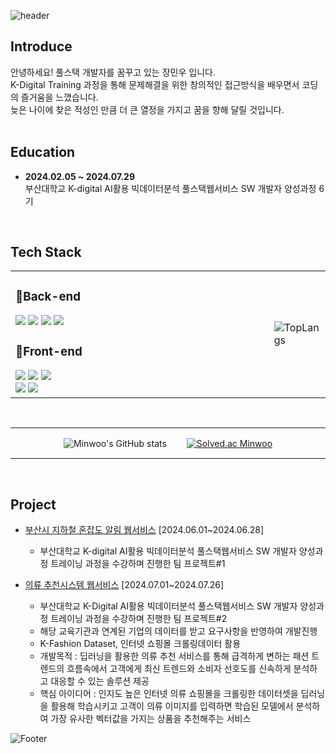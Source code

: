 ![header](https://capsule-render.vercel.app/api?type=rect&color=gradient&height=120&section=header&text=Hello!%20I'm%20Minwoo&fontSize=50&fontAlign=30&fontAlignY=50&desc=I'm%20on%20a%20journey%20to%20becoming%20a%20full-stack%20developer.&descAlign=33&descAlignY=85)
<br>

## Introduce
안녕하세요! 풀스택 개발자를 꿈꾸고 있는 장민우 입니다.  
K-Digital Training 과정을 통해 문제해결을 위한 창의적인 접근방식을 배우면서 코딩의 즐거움을 느꼈습니다.  
늦은 나이에 찾은 적성인 만큼 더 큰 열정을 가지고 꿈을 향해 달릴 것입니다.  
<br>

## Education
  - **2024.02.05 ~ 2024.07.29**  
    부산대학교 K-digital AI활용 빅데이터분석 풀스택웹서비스 SW 개발자 양성과정 6기
<br>

## Tech Stack
<div align="center">
  <table>
    <tr>
      <td width="550">
        <h3>📘Back-end</h3>
        <img src="https://img.shields.io/badge/java-%23ED8B00.svg?style=for-the-badge&logo=openjdk&logoColor=white"/>
        <img src="https://img.shields.io/badge/spring-%236DB33F.svg?style=for-the-badge&logo=spring&logoColor=white"/>
        <img src="https://img.shields.io/badge/mysql-%2300f.svg?style=for-the-badge&logo=mysql&logoColor=white"/>
        <img src="https://img.shields.io/badge/python-3670A0?style=for-the-badge&logo=python&logoColor=ffdd54"/><br>
        <h3>📗Front-end</h3>
        <img src="https://img.shields.io/badge/html5-%23E34F26.svg?style=for-the-badge&logo=html5&logoColor=white"/>
        <img src="https://img.shields.io/badge/css3-%231572B6.svg?style=for-the-badge&logo=css3&logoColor=white"/>
        <img src="https://img.shields.io/badge/javascript-%23323330.svg?style=for-the-badge&logo=javascript&logoColor=%23F7DF1E"/><br>
        <img src="https://img.shields.io/badge/react-%2320232a.svg?style=for-the-badge&logo=react&logoColor=%2361DAFB"/>
        <img src="https://img.shields.io/badge/tailwindcss-%2338B2AC.svg?style=for-the-badge&logo=tailwind-css&logoColor=white"/><br>
      </td>
      <td>
        <img src="https://github-readme-stats.vercel.app/api/top-langs/?username=minwoowow" alt="TopLangs" />
      </td>
    </tr>
  </table>
</div>

<br>

---

<div align="center">
  
![Minwoo's GitHub stats](https://github-readme-stats.vercel.app/api?username=minwoowow&show_icons=true&theme=gruvbox)　　
[![Solved.ac Minwoo](http://mazassumnida.wtf/api/v2/generate_badge?boj=crashpy)](https://solved.ac/crashpy/)  

</div>

---
<br>

## Project

- [부산시 지하철 혼잡도 알림 웹서비스](https://github.com/minwoowow/project-backend-metronom) [2024.06.01~2024.06.28]
  - 부산대학교 K-digital AI활용 빅데이터분석 풀스택웹서비스 SW 개발자 양성과정 트레이닝 과정을 수강하며 진행한 팀 프로젝트#1    

- [의류 추천시스템 웹서비스](https://github.com/minwoowow/project-frontend-modamatch) [2024.07.01~2024.07.26]
  - 부산대학교 K-Digital AI활용 빅데이터분석 풀스택웹서비스 SW 개발자 양성과정 트레이닝 과정을 수강하며 진행한 팀 프로젝트#2
  - 해당 교육기관과 연계된 기업의 데이터를 받고 요구사항을 반영하여 개발진행
  - K-Fashion Dataset, 인터넷 쇼핑몰 크롤링데이터 활용 
  - 개발목적 : 딥러닝을 활용한 의류 추천 서비스를 통해 급격하게 변하는 패션 트렌드의 흐름속에서 고객에게 최신 트렌드와
              소비자 선호도를 신속하게 분석하고 대응할 수 있는 솔루션 제공
  - 핵심 아이디어 : 인지도 높은 인터넷 의류 쇼핑몰을 크롤링한 데이터셋을 딥러닝을 활용해 학습시키고 고객이 의류 이미지를 입력하면
                   학습된 모델에서 분석하여 가장 유사한 벡터값을 가지는 상품을 추천해주는 서비스  

![Footer](https://capsule-render.vercel.app/api?type=waving&color=gradient&height=100&section=footer)
